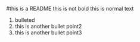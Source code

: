 #this is a README
this is not bold
this is normal text
1. bulleted
2. this is another bullet point2
3. this is another bullet point3
